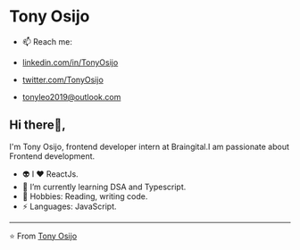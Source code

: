 # Tony Osijo

- 📫 Reach me: 

- [linkedin.com/in/TonyOsijo](https://www.linkedin.com/in/Tony-Osijo/)
- [twitter.com/TonyOsijo](https://twitter.com/TonyOsijo)
- [tonyleo2019@outlook.com](mailto:tonyleo2019@outlook.com)


## Hi there👋, 
I'm Tony Osijo, frontend developer intern at Braingital.I am passionate about Frontend development.



- 👽 I ❤️ ReactJs.
- 🌱 I’m currently learning DSA and Typescript.
- 💬 Hobbies: Reading, writing code.
- ⚡ Languages: JavaScript. 




---

⭐️ From [Tony Osijo](http://www.github.com/Lamarr99)

